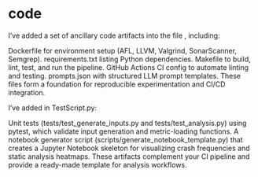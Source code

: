 # code
I’ve added a set of ancillary code artifacts into the file , including:

Dockerfile for environment setup (AFL, LLVM, Valgrind, SonarScanner, Semgrep).
requirements.txt listing Python dependencies.
Makefile to build, lint, test, and run the pipeline.
GitHub Actions CI config to automate linting and testing.
prompts.json with structured LLM prompt templates.
These files form a foundation for reproducible experimentation and CI/CD integration.

I’ve added in TestScript.py:

Unit tests (tests/test_generate_inputs.py and tests/test_analysis.py) using pytest, which validate input generation and metric-loading functions.
A notebook generator script (scripts/generate_notebook_template.py) that creates a Jupyter Notebook skeleton for visualizing crash frequencies and static analysis heatmaps.
These artifacts complement your CI pipeline and provide a ready-made template for analysis workflows. 
